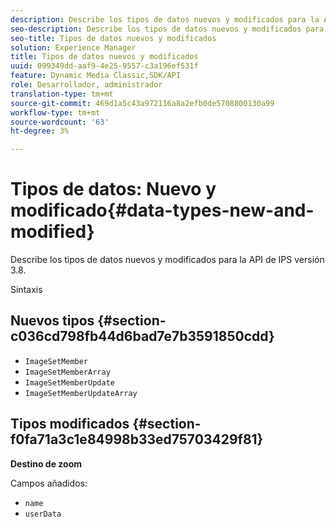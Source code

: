 ```yaml
---
description: Describe los tipos de datos nuevos y modificados para la API de IPS versión 3.8.
seo-description: Describe los tipos de datos nuevos y modificados para la API de IPS versión 3.8.
seo-title: Tipos de datos nuevos y modificados
solution: Experience Manager
title: Tipos de datos nuevos y modificados
uuid: 099349dd-aaf9-4e25-9557-c3a196ef531f
feature: Dynamic Media Classic,SDK/API
role: Desarrollador, administrador
translation-type: tm+mt
source-git-commit: 469d1a5c43a972116a8a2efb0de5708800130a99
workflow-type: tm+mt
source-wordcount: '63'
ht-degree: 3%

---
```



# Tipos de datos: Nuevo y modificado{#data-types-new-and-modified}

Describe los tipos de datos nuevos y modificados para la API de IPS versión 3.8.

Sintaxis

## Nuevos tipos {#section-c036cd798fb44d6bad7e7b3591850cdd}

* `ImageSetMember`
* `ImageSetMemberArray`
* `ImageSetMemberUpdate`
* `ImageSetMemberUpdateArray`

## Tipos modificados {#section-f0fa71a3c1e84998b33ed75703429f81}

**Destino de zoom**

Campos añadidos:

* `name`
* `userData`

